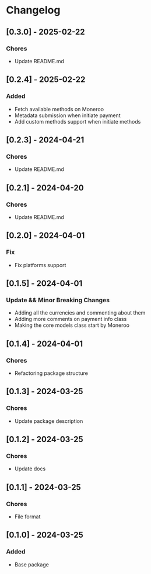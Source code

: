 # Changelog

## [0.3.0] - 2025-02-22

### Chores

- Update README.md

## [0.2.4] - 2025-02-22

### Added

- Fetch available methods on Moneroo
- Metadata submission when initiate payment
- Add custom methods support when initiate methods

## [0.2.3] - 2024-04-21

### Chores

- Update README.md

## [0.2.1] - 2024-04-20

### Chores

- Update README.md

## [0.2.0] - 2024-04-01

### Fix

- Fix platforms support

## [0.1.5] - 2024-04-01

### Update && Minor Breaking Changes

- Adding all the currencies and commenting about them
- Adding more comments on payment info class
- Making the core models class start by Moneroo

## [0.1.4] - 2024-04-01

### Chores

- Refactoring package structure

## [0.1.3] - 2024-03-25

### Chores

- Update package description

## [0.1.2] - 2024-03-25

### Chores

- Update docs

## [0.1.1] - 2024-03-25

### Chores

- File format

## [0.1.0] - 2024-03-25

### Added

- Base package
